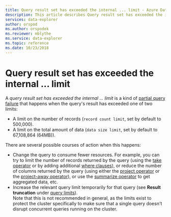 ```yaml
---
title: Query result set has exceeded the internal ... limit - Azure Data Explorer | Microsoft Docs
description: This article describes Query result set has exceeded the internal ... limit in Azure Data Explorer.
services: data-explorer
author: orspod
ms.author: orspodek
ms.reviewer: mblythe
ms.service: data-explorer
ms.topic: reference
ms.date: 10/23/2018
---
```

# Query result set has exceeded the internal ... limit

A *query result set has exceeded the internal ... limit* is a kind of
[partial query failure](partialqueryfailures.md) that happens when the
query's result has exceeded one of two limits:
* A limit on the number of records (`record count limit`, set by default to
  500,000).
* A limit on the total amount of data (`data size limit`, set by default
to  67,108,864 (64MB)). 

There are several possible courses of action when this happens:
* Change the query to consume fewer resources. For example, you can try to limit the number of
  records returned by the query (using the [take operator](../query/takeoperator.md)
  or by adding additional [where clauses](../query/whereoperator.md)),
  or reduce the number of columns returned by the query (using either the
  [project operator](../query/projectoperator.md)
  or the [project-away operator](../query/projectawayoperator.md)),
  or use the [summarize operator](../query/summarizeoperator.md)
  to get aggregated data, etc.
* Increase the relevant query limit temporarily for that query
  (see **Result truncation** under [query limits](querylimits.md)).  
  Note that this is not recommended in general, as the limits exist to protect 
  the cluster specifically to make sure that a single query doesn't disrupt 
  concurrent queries running on the cluster.